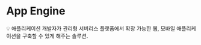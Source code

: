 # App Engine

<aside>
💡 애플리케이션 개발자가 관리형 서버리스 플랫폼에서 확장 가능한 웹, 모바일 애플리케이션을 구축할 수 있게 해주는 솔루션.

</aside>